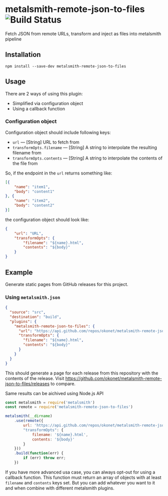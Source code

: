# metalsmith-remote-json-to-files ![Build Status](https://travis-ci.org/okonet/metalsmith-remote-json-to-files.svg?branch=master)

Fetch JSON from remote URLs, transform and inject as files into metalsmith pipeline

## Installation

`npm install --save-dev metalsmith-remote-json-to-files`

## Usage

There are 2 ways of using this plugin:

* Simplified via configuration object
* Using a callback function

### Configuration object

Configuration object should include following keys:

* `url` — [String] URL to fetch from
* `transformOpts.filename` — [String] A string to interpolate the resulting filename from
* `transformOpts.contents` — [String] A string to interpolate the contents of the file from

So, if the endpoint in the `url` returns something like:

```json
[{
    "name": "item1",
    "body": "content1"
}, {
    "name": "item2",
    "body": "content2"
}]
```

the configuration object should look like:

```json
{
    "url": "URL",
    "transformOpts": {
        "filename": "${name}.html",
        "contents": "${body}"
    }
}
```

## Example

Generate static pages from GitHub releases for this project.

### Using `metalsmith.json` 

```json
{
  "source": "src",
  "destination": "build",
  "plugins": {
    "metalsmith-remote-json-to-files": {
      "url": "https://api.github.com/repos/okonet/metalsmith-remote-json-to-files/releases",
      "transformOpts": {
        "filename": "${name}.html",
        "contents": "${body}"
      }
    }
  }
}
```

This should generate a page for each release from this repository with the contents of the 
release. Visit https://github.com/okonet/metalsmith-remote-json-to-files/releases to compare.
 
Same results can be aichived using Node.js API

```js
const metalsmith = require('metalsmith')
const remote = require('metalsmith-remote-json-to-files')

metalsmith(__dirname)
    .use(remote({
        url: 'https://api.github.com/repos/okonet/metalsmith-remote-json-to-files/releases',
        "transformOpts": {
            filename: '${name}.html',
            contents: '${body}'
        }
    }))
    .build(function(err) {
        if (err) throw err;
    })
```

If you have more advanced usa case, you can always opt-out for using a callback function. This 
function must return an array of objects with at least `filename` and `contents` keys set. But 
you can add whatever you want to it and when combine with different metalsmith plugins. 
